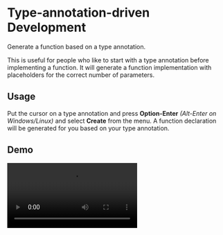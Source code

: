 # Type-annotation-driven Development

Generate a function based on a type annotation.

This is useful for people who like to start with a type annotation before implementing a function. It will generate a function implementation with placeholders for the correct number of parameters.


## Usage

Put the cursor on a type annotation and press **Option-Enter** _(Alt-Enter on Windows/Linux)_ and select **Create** from the menu. A function declaration will be generated for you based on your type annotation. 

## Demo

![demo](../assets/generate_func_decl.mp4)